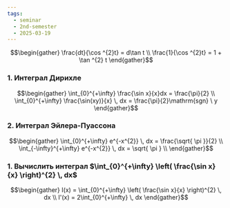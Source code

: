```yaml
---
tags:
  - seminar
  - 2nd-semester
  - 2025-03-19
---
```


$$\begin{gather}
\frac{dt}{\cos ^{2}t} = d\tan t \\
\frac{1}{\cos ^{2}t} = 1 + \tan ^{2} t
\end{gather}$$

### 1. Интеграл Дирихле


$$\begin{gather}
\int_{0}^{+\infty} \frac{\sin x}{x}dx = \frac{\pi}{2} \\
\int_{0}^{+\infty} \frac{\sin(xy)}{x} \, dx = \frac{\pi}{2}\mathrm{sgn} \ y
\end{gather}$$

### 2. Интеграл Эйлера-Пуассона

$$\begin{gather}
\int_{0}^{+\infty} e^{-x^{2}} \, dx = \frac{\sqrt{ \pi }}{2} \\
\int_{-\infty}^{+\infty} e^{-x^{2}} \, dx = \sqrt{ \pi } \\
\end{gather}$$

### 1. Вычислить интеграл $\int_{0}^{+\infty} \left( \frac{\sin x}{x} \right)^{2} \, dx$

$$\begin{gather}
I(x) = \int_{0}^{+\infty} \left( \frac{\sin x}{x} \right)^{2} \, dx \\
I'(x) = 2\int_{0}^{+\infty}  \, dx 
\end{gather}$$